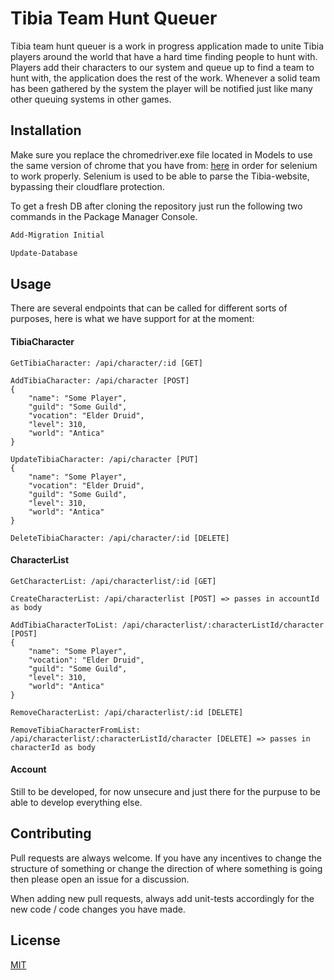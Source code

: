 # Tibia Team Hunt Queuer

Tibia team hunt queuer is a work in progress application made to unite Tibia players around the world that have a hard time finding people to hunt with. Players add their characters to our system and queue up to find a team to hunt with, the application does the rest of the work. Whenever a solid team has been gathered by the system the player will be notified just like many other queuing systems in other games.

## Installation

Make sure you replace the chromedriver.exe file located in Models to use the same version of chrome that you have from: [here](http://chromedriver.storage.googleapis.com/index.html) in order for selenium to work properly. Selenium is used to be able to parse the Tibia-website, bypassing their cloudflare protection.

To get a fresh DB after cloning the repository just run the following two commands in the Package Manager Console.
```bash
Add-Migration Initial
```

```bash
Update-Database
```

## Usage
There are several endpoints that can be called for different sorts of purposes, here is what we have support for at the moment:

#### TibiaCharacter
```
GetTibiaCharacter: /api/character/:id [GET]

AddTibiaCharacter: /api/character [POST]
{
    "name": "Some Player",
    "guild": "Some Guild",
    "vocation": "Elder Druid",
    "level": 310,
    "world": "Antica"
}

UpdateTibiaCharacter: /api/character [PUT]
{
	"name": "Some Player",
	"vocation": "Elder Druid",
	"guild": "Some Guild",
	"level": 310,
	"world": "Antica"
}

DeleteTibiaCharacter: /api/character/:id [DELETE]
```

#### CharacterList
```
GetCharacterList: /api/characterlist/:id [GET]

CreateCharacterList: /api/characterlist [POST] => passes in accountId as body

AddTibiaCharacterToList: /api/characterlist/:characterListId/character [POST]
{
	"name": "Some Player",
	"vocation": "Elder Druid",
	"guild": "Some Guild",
	"level": 310,
	"world": "Antica"
}

RemoveCharacterList: /api/characterlist/:id [DELETE]

RemoveTibiaCharacterFromList: /api/characterlist/:characterListId/character [DELETE] => passes in characterId as body
```


#### Account
Still to be developed, for now unsecure and just there for the purpuse to be able to develop everything else.

## Contributing
Pull requests are always welcome. If you have any incentives to change the structure of something or change the direction of where something is going then please open an issue for a discussion.

When adding new pull requests, always add unit-tests accordingly for the new code / code changes you have made.

## License
[MIT](https://choosealicense.com/licenses/mit/)
